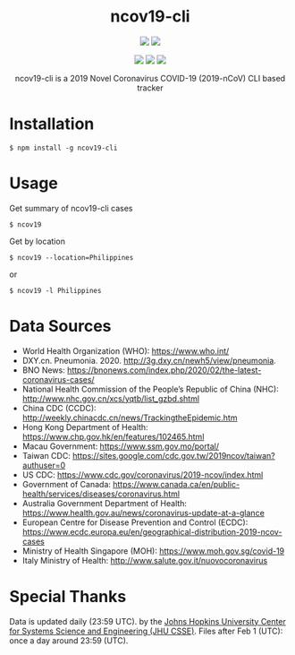<h1 align="center">
  ncov19-cli
</h1>

<p align="center">
<img src="https://img.shields.io/badge/node-v12.14.0-red.svg"> <img src="https://img.shields.io/badge/license-MIT-green.svg">
</p>

<p align="center">
<img src="https://forthebadge.com/images/badges/built-with-love.svg">
<img src="https://forthebadge.com/images/badges/built-with-swag.svg">
<img src="https://forthebadge.com/images/badges/made-with-javascript.svg">
</p>

<p align="center">ncov19-cli is a 2019 Novel Coronavirus COVID-19 (2019-nCoV) CLI based tracker</p>


# Installation

```
$ npm install -g ncov19-cli
```

# Usage

Get summary of ncov19-cli cases
```
$ ncov19
```
Get by location
```
$ ncov19 --location=Philippines
```
or 
```
$ ncov19 -l Philippines
```

# Data Sources

* World Health Organization (WHO): https://www.who.int/ <br>
* DXY.cn. Pneumonia. 2020. http://3g.dxy.cn/newh5/view/pneumonia.  <br>
* BNO News: https://bnonews.com/index.php/2020/02/the-latest-coronavirus-cases/  <br>
* National Health Commission of the People’s Republic of China (NHC): <br>
 http://www.nhc.gov.cn/xcs/yqtb/list_gzbd.shtml <br>
* China CDC (CCDC): http://weekly.chinacdc.cn/news/TrackingtheEpidemic.htm <br>
* Hong Kong Department of Health: https://www.chp.gov.hk/en/features/102465.html <br>
* Macau Government: https://www.ssm.gov.mo/portal/ <br>
* Taiwan CDC: https://sites.google.com/cdc.gov.tw/2019ncov/taiwan?authuser=0 <br>
* US CDC: https://www.cdc.gov/coronavirus/2019-ncov/index.html <br>
* Government of Canada: https://www.canada.ca/en/public-health/services/diseases/coronavirus.html <br>
* Australia Government Department of Health: https://www.health.gov.au/news/coronavirus-update-at-a-glance <br>
* European Centre for Disease Prevention and Control (ECDC): https://www.ecdc.europa.eu/en/geographical-distribution-2019-ncov-cases 
* Ministry of Health Singapore (MOH): https://www.moh.gov.sg/covid-19
* Italy Ministry of Health: http://www.salute.gov.it/nuovocoronavirus

# Special Thanks
Data is updated daily (23:59 UTC). by the [Johns Hopkins University Center for Systems Science and Engineering (JHU CSSE)](https://github.com/CSSEGISandData/COVID-19). Files after Feb 1 (UTC): once a day around 23:59 (UTC).






